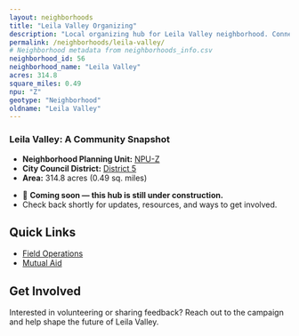 ```yaml
---
layout: neighborhoods
title: "Leila Valley Organizing"
description: "Local organizing hub for Leila Valley neighborhood. Connect with field operations, mutual aid, and community organizing efforts."
permalink: /neighborhoods/leila-valley/
# Neighborhood metadata from neighborhoods_info.csv
neighborhood_id: 56
neighborhood_name: "Leila Valley"
acres: 314.8
square_miles: 0.49
npu: "Z"
geotype: "Neighborhood"
oldname: "Leila Valley"
---
```


### **Leila Valley: A Community Snapshot**

  * **Neighborhood Planning Unit:** [NPU-Z](https://www.atlantaga.gov/government/departments/city-planning/neighborhood-planning-units/neighborhood-and-npu-contacts)
  * **City Council District:** [District 5](https://citycouncil.atlantaga.gov/council-members/antonio-lewis)
  * **Area:** 314.8 acres (0.49 sq. miles)

- 🚧 **Coming soon — this hub is still under construction.**
- Check back shortly for updates, resources, and ways to get involved.

## Quick Links

- [Field Operations](./field-ops/)
- [Mutual Aid](./mutual-aid/)

## Get Involved

Interested in volunteering or sharing feedback? Reach out to the campaign and help shape the future of Leila Valley.

